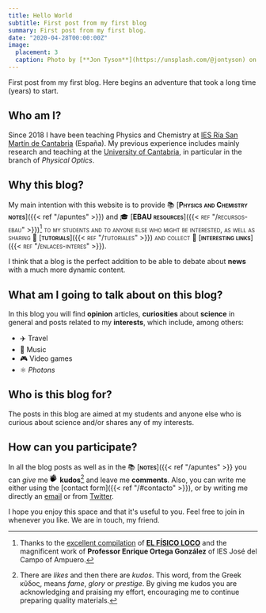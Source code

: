 ```yaml
---
title: Hello World
subtitle: First post from my first blog
summary: First post from my first blog.
date: "2020-04-28T00:00:00Z"
image:
  placement: 3
  caption: Photo by [**Jon Tyson**](https://unsplash.com/@jontyson) on [Unsplash](https://unsplash.com)
---
```


First post from my first blog. Here begins an adventure that took a long time (years) to start.

## Who am I?

Since 2018 I have been teaching Physics and Chemistry at [IES Ría San Martín de Cantabria](http://portaleducativo.educantabria.es/web/iesriasanmartin) (España). My previous experience includes mainly research and teaching at the [University of Cantabria](https://web.unican.es/en/Pages/default.aspx), in particular in the branch of _Physical Optics_.


## Why this blog?

My main intention with this website is to provide 📚 [<span style="font-variant:small-caps;">**Physics and Chemistry notes**</span>]({{< ref "/apuntes" >}}) and 🎓 [<span style="font-variant: small-caps;">**EBAU resources**</en>]({{< ref "/recursos-ebau" >}})[^1] to my students and to anyone else who might be interested, as well as sharing 👐 [<en style="font-variant: small-caps;">**tutorials**</english>]({{< ref "/tutoriales" >}}) and collect 🔗 [<english style="font-variant:small-caps;">**interesting links**</english>]({{< ref "/enlaces-interes" >}}).
	
[^1]: Thanks to the [excellent compilation](http://elfisicoloco.blogspot.com/p/pau-cantabria-new.html) of [**EL FÍSICO LOCO**](http://elfisicoloco.blogspot.com) and the magnificent work of **Professor Enrique Ortega González** of IES José del Campo of Ampuero.

I think that a blog is the perfect addition to be able to debate about **news** with a much more dynamic content.

## What am I going to talk about on this blog?
In this blog you will find **opinion** articles, **curiosities** about **science** in general and posts related to my **interests**, which include, among others:

- ✈️ Travel
- 🎸 Music
- 🎮 Video games
- ⚛️ _Photons_

## Who is this blog for?

The posts in this blog are aimed at my students and anyone else who is curious about science and/or shares any of my interests.

## How can you participate?

In all the blog posts as well as in the 📚 [<span style="font-variant:small-caps;">**notes**</span>]({{< ref "/apuntes" >}} you can *give* me <svg xmlns="http://www.w3.org/2000/svg" width="1rem" height="1rem" viewBox="0 0 60 60">
		       <g class="flat">
		         <path d="M37.1910045 6.68944619C37.7313574 6.14566353 38.4431784 5.8737722 39.155207 5.8737722 39.967916 5.8737722 40.7808327 6.22800418 41.3380002 6.93667712 42.2214969 8.06039707 42.0666359 9.69111808 41.0600392 10.7042842L39.777765 11.9949843C39.5801407 12.1276907 39.3877061 12.2695925 39.2075193 12.430303 39.0619998 11.5985371 38.7167801 10.7954023 38.1668781 10.0961338 37.4907623 9.23636364 36.588375 8.62424242 35.5772114 8.31410658L37.1910045 6.68944619zM28.5289586 3.66394984C29.0691039 3.12016719 29.7811325 2.84827586 30.4931611 2.84827586 31.3060777 2.84848485 32.1187868 3.20271682 32.6759543 3.91138976 33.559451 5.03510972 33.40459 6.66562173 32.3979933 7.67878788L17.6760235 22.3467085 17.6276554 20.6499478C17.6149925 19.014629 16.8595779 17.554441 15.6854573 16.5945664L28.5289586 3.66394984zM.624996757 36.9889537C.491717597 36.554099.508245877 35.7327064.906400646 35.2666667L3.45579518 32.2829676C3.45662553 32.2819923 4.33763118 25.8376176 6.09881213 12.9498433 6.09881213 11.4271682 7.33624726 10.1814002 8.84873717 10.1814002 10.3612271 10.1814002 11.5988698 11.4271682 11.5988698 12.9498433L11.6704878 15.4649948C9.18191673 15.8089864 7.24428555 17.9170324 7.14921001 20.492581L4.62804751 38.9475444 3.8946373 39.8060606C3.04504924 39.4926018 2.3776139 39.1458968 1.89233128 38.7659456 1.16440735 38.1960189.758275917 37.4238085.624996757 36.9889537z"></path>
		         <path d="M49.6070811,36.8942529 L42.4182909,44.1316614 C36.2784454,50.3128527 29.8604313,55.2743992 24.2225349,56.5113898 C24.0512744,56.5492163 23.8901857,56.6217346 23.7511014,56.7293626 L20.5013032,59.2417973 C20.2908084,59.4045977 20.1673015,59.6181154 19.5026647,59.6181154 C18.8380279,59.6181154 13.0160695,55.8303982 10.3595306,53.2846814 C7.96626306,50.9912532 3.77432047,43.9549368 4.44453927,43.0079415 L6.99372621,40.0244514 C6.99469496,40.0233368 7.87570061,33.578962 9.63674317,20.6913271 C9.63674317,19.168652 10.8743859,17.922675 12.3868758,17.922675 C13.8993657,17.922675 15.1368008,19.168652 15.1368008,20.6913271 L15.2667512,25.2522466 C15.2883404,26.0100313 15.907577,26.5034483 16.5519317,26.5034483 C16.8662207,26.5034483 17.1867374,26.3857889 17.4464306,26.1245559 L32.0670972,11.4054336 C32.6074501,10.861442 33.3190635,10.5897597 34.0312997,10.5897597 C34.8440088,10.5897597 35.6569254,10.9439916 36.214093,11.6526646 C37.0975897,12.7763845 36.942521,14.4071055 35.9359243,15.4202717 L25.8641449,25.5598746 C25.3412294,26.0865204 25.3412294,26.9398119 25.8641449,27.4660397 C26.1288202,27.7324974 26.4757006,27.8658307 26.822581,27.8658307 C27.1694614,27.8658307 27.5165494,27.7324974 27.7810172,27.4660397 L40.7291431,14.43093 C41.2692884,13.8869383 41.9811094,13.615256 42.6933456,13.615256 C43.5060547,13.615465 44.3189713,13.969697 44.8761389,14.6783699 C45.7596356,15.8018809 45.6045669,17.4326019 44.5979702,18.445768 L31.7106677,31.4198537 C31.1806943,31.953605 31.1806943,32.8183908 31.7106677,33.3521421 C31.9718141,33.615047 32.31392,33.7464995 32.656441,33.7464995 C32.9985469,33.7464995 33.3408603,33.615047 33.6020067,33.3521421 L43.7346096,23.1515152 C44.2749625,22.6075235 44.9867835,22.3358412 45.6988121,22.3358412 C46.5115212,22.3358412 47.3244378,22.6900731 47.8816054,23.3989551 C48.7651021,24.522466 48.6100334,26.153187 47.6034367,27.1663532 L37.5667397,37.2708464 C37.0245185,37.8165099 37.0245185,38.7017764 37.5667397,39.2474399 C37.8334909,39.5161964 38.161896,39.6422153 38.4900934,39.6422153 C38.8184984,39.6422153 39.1469035,39.5161964 39.3972552,39.2639498 L45.6195133,32.999791 C46.1802099,32.4353187 46.93085,32.1368861 47.678999,32.1368861 C48.2741552,32.1368861 48.8676508,32.3258098 49.361919,32.7197492 C50.682182,33.7717868 50.7639719,35.7297806 49.6070811,36.8942529 Z"></path>
		       </g>
		     </svg> **kudos**[^2] and leave me **comments**. Also, you can write me either using the [contact form]({{< ref "/#contacto" >}}), or by writing me directly an [email](mailto:rodri.alcaraz@gmail.com) or from [Twitter](https://twitter.com/alcarazr).				 		 			  

[^2]: There are *likes* and then there are *kudos*. This word, from the Greek κῦδος, means *fame*, *glory* or *prestige*. By giving me kudos you are acknowledging and praising my effort, encouraging me to continue preparing quality materials.

I hope you enjoy this space and that it's useful to you. Feel free to join in whenever you like. We are in touch, my friend.